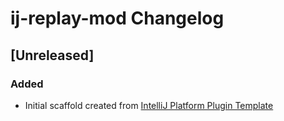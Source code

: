<!-- Keep a Changelog guide -> https://keepachangelog.com -->

# ij-replay-mod Changelog

## [Unreleased]
### Added
- Initial scaffold created from [IntelliJ Platform Plugin Template](https://github.com/JetBrains/intellij-platform-plugin-template)
